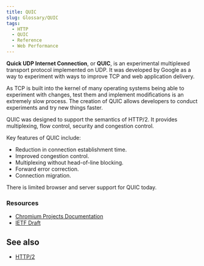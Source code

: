 ```yaml
---
title: QUIC
slug: Glossary/QUIC
tags:
  - HTTP
  - QUIC
  - Reference
  - Web Performance
---
```


**Quick UDP Internet Connection**, or **QUIC**, is an experimental multiplexed transport protocol implemented on UDP. It was developed by Google as a way to experiment with ways to improve TCP and web application delivery.

As TCP is built into the kernel of many operating systems being able to experiment with changes, test them and implement modifications is an extremely slow process. The creation of QUIC allows developers to conduct experiments and try new things faster.

QUIC was designed to support the semantics of HTTP/2. It provides multiplexing, flow control, security and congestion control.

Key features of QUIC include:

- Reduction in connection establishment time.
- Improved congestion control.
- Multiplexing without head-of-line blocking.
- Forward error correction.
- Connection migration.

There is limited browser and server support for QUIC today.

### Resources

- [Chromium Projects Documentation](https://www.chromium.org/quic/)
- [IETF Draft](https://datatracker.ietf.org/doc/html/draft-tsvwg-quic-protocol-02)

## See also

- [HTTP/2](/en-US/docs/Glossary/HTTP_2)
